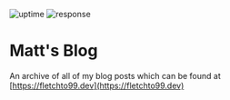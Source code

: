![uptime](https://badgen.net/uptime-robot/month/m784277999-6b97a71ae672240b49530b15) ![response](https://badgen.net/uptime-robot/response/m784277999-6b97a71ae672240b49530b15)

# Matt's Blog

An archive of all of my blog posts which can be found at [https://fletchto99.dev](https://fletchto99.dev)
